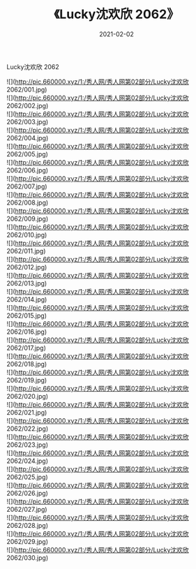 ﻿---
layout: post
title:  《Lucky沈欢欣 2062》
date:   2021-02-02
img: http://pic.660000.xyz/1:/秀人网/秀人网第02部分/Lucky沈欢欣 2062/000.jpg
categories: [美女, 清纯, 唯美]
---

Lucky沈欢欣 2062

  ![](http://pic.660000.xyz/1:/秀人网/秀人网第02部分/Lucky沈欢欣 2062/001.jpg) <br> ![](http://pic.660000.xyz/1:/秀人网/秀人网第02部分/Lucky沈欢欣 2062/002.jpg) <br> ![](http://pic.660000.xyz/1:/秀人网/秀人网第02部分/Lucky沈欢欣 2062/003.jpg) <br> ![](http://pic.660000.xyz/1:/秀人网/秀人网第02部分/Lucky沈欢欣 2062/004.jpg) <br> ![](http://pic.660000.xyz/1:/秀人网/秀人网第02部分/Lucky沈欢欣 2062/005.jpg) <br> ![](http://pic.660000.xyz/1:/秀人网/秀人网第02部分/Lucky沈欢欣 2062/006.jpg) <br> ![](http://pic.660000.xyz/1:/秀人网/秀人网第02部分/Lucky沈欢欣 2062/007.jpg) <br> ![](http://pic.660000.xyz/1:/秀人网/秀人网第02部分/Lucky沈欢欣 2062/008.jpg) <br> ![](http://pic.660000.xyz/1:/秀人网/秀人网第02部分/Lucky沈欢欣 2062/009.jpg) <br> ![](http://pic.660000.xyz/1:/秀人网/秀人网第02部分/Lucky沈欢欣 2062/010.jpg) <br> ![](http://pic.660000.xyz/1:/秀人网/秀人网第02部分/Lucky沈欢欣 2062/011.jpg) <br> ![](http://pic.660000.xyz/1:/秀人网/秀人网第02部分/Lucky沈欢欣 2062/012.jpg) <br> ![](http://pic.660000.xyz/1:/秀人网/秀人网第02部分/Lucky沈欢欣 2062/013.jpg) <br> ![](http://pic.660000.xyz/1:/秀人网/秀人网第02部分/Lucky沈欢欣 2062/014.jpg) <br> ![](http://pic.660000.xyz/1:/秀人网/秀人网第02部分/Lucky沈欢欣 2062/015.jpg) <br> ![](http://pic.660000.xyz/1:/秀人网/秀人网第02部分/Lucky沈欢欣 2062/016.jpg) <br> ![](http://pic.660000.xyz/1:/秀人网/秀人网第02部分/Lucky沈欢欣 2062/017.jpg) <br> ![](http://pic.660000.xyz/1:/秀人网/秀人网第02部分/Lucky沈欢欣 2062/018.jpg) <br> ![](http://pic.660000.xyz/1:/秀人网/秀人网第02部分/Lucky沈欢欣 2062/019.jpg) <br> ![](http://pic.660000.xyz/1:/秀人网/秀人网第02部分/Lucky沈欢欣 2062/020.jpg) <br> ![](http://pic.660000.xyz/1:/秀人网/秀人网第02部分/Lucky沈欢欣 2062/021.jpg) <br> ![](http://pic.660000.xyz/1:/秀人网/秀人网第02部分/Lucky沈欢欣 2062/022.jpg) <br> ![](http://pic.660000.xyz/1:/秀人网/秀人网第02部分/Lucky沈欢欣 2062/023.jpg) <br> ![](http://pic.660000.xyz/1:/秀人网/秀人网第02部分/Lucky沈欢欣 2062/024.jpg) <br> ![](http://pic.660000.xyz/1:/秀人网/秀人网第02部分/Lucky沈欢欣 2062/025.jpg) <br> ![](http://pic.660000.xyz/1:/秀人网/秀人网第02部分/Lucky沈欢欣 2062/026.jpg) <br> ![](http://pic.660000.xyz/1:/秀人网/秀人网第02部分/Lucky沈欢欣 2062/027.jpg) <br> ![](http://pic.660000.xyz/1:/秀人网/秀人网第02部分/Lucky沈欢欣 2062/028.jpg) <br> ![](http://pic.660000.xyz/1:/秀人网/秀人网第02部分/Lucky沈欢欣 2062/029.jpg) <br> ![](http://pic.660000.xyz/1:/秀人网/秀人网第02部分/Lucky沈欢欣 2062/030.jpg) <br>
